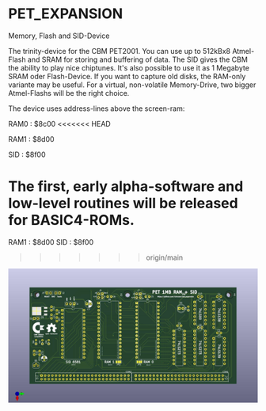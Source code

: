# PET_EXPANSION
Memory, Flash and SID-Device

The trinity-device for the CBM PET2001. You can use up to 512kBx8 Atmel-Flash and SRAM for storing and buffering of data. The SID gives the CBM the ability to play nice chiptunes. 
It's also possible to use it as 1 Megabyte SRAM oder Flash-Device. If you want to capture old disks, the RAM-only variante may be useful. For a virtual, non-volatile Memory-Drive, 
two bigger Atmel-Flashs will be the right choice. 


The device uses address-lines above the screen-ram:

RAM0 : $8c00
<<<<<<< HEAD

RAM1 : $8d00

SID  : $8f00  

The first, early alpha-software and low-level routines will be released for BASIC4-ROMs.
=======
RAM1 : $8d00
SID  : $8f00  


>>>>>>> origin/main

![PCB](https://github.com/cbmuser/PET_EXPANSION/blob/main/images/pet_expansion_top.jpg)

